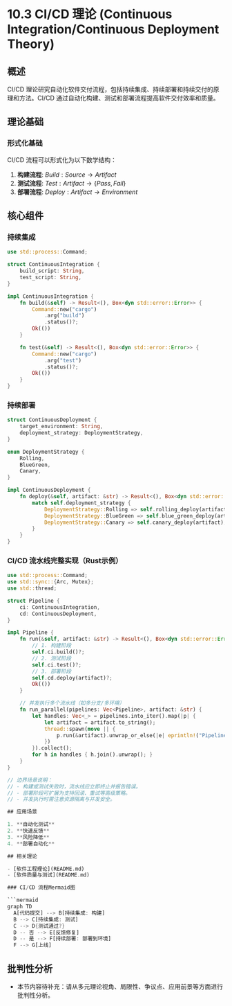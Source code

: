 # 10.3 CI/CD 理论 (Continuous Integration/Continuous Deployment Theory)

## 概述

CI/CD 理论研究自动化软件交付流程，包括持续集成、持续部署和持续交付的原理和方法。CI/CD 通过自动化构建、测试和部署流程提高软件交付效率和质量。

## 理论基础

### 形式化基础

CI/CD 流程可以形式化为以下数学结构：

1. **构建流程**: $Build: Source \rightarrow Artifact$
2. **测试流程**: $Test: Artifact \rightarrow \{Pass, Fail\}$
3. **部署流程**: $Deploy: Artifact \rightarrow Environment$

## 核心组件

### 持续集成

```rust
use std::process::Command;

struct ContinuousIntegration {
    build_script: String,
    test_script: String,
}

impl ContinuousIntegration {
    fn build(&self) -> Result<(), Box<dyn std::error::Error>> {
        Command::new("cargo")
            .arg("build")
            .status()?;
        Ok(())
    }

    fn test(&self) -> Result<(), Box<dyn std::error::Error>> {
        Command::new("cargo")
            .arg("test")
            .status()?;
        Ok(())
    }
}
```

### 持续部署

```rust
struct ContinuousDeployment {
    target_environment: String,
    deployment_strategy: DeploymentStrategy,
}

enum DeploymentStrategy {
    Rolling,
    BlueGreen,
    Canary,
}

impl ContinuousDeployment {
    fn deploy(&self, artifact: &str) -> Result<(), Box<dyn std::error::Error>> {
        match self.deployment_strategy {
            DeploymentStrategy::Rolling => self.rolling_deploy(artifact),
            DeploymentStrategy::BlueGreen => self.blue_green_deploy(artifact),
            DeploymentStrategy::Canary => self.canary_deploy(artifact),
        }
    }
}
```

### CI/CD 流水线完整实现（Rust示例）

```rust
use std::process::Command;
use std::sync::{Arc, Mutex};
use std::thread;

struct Pipeline {
    ci: ContinuousIntegration,
    cd: ContinuousDeployment,
}

impl Pipeline {
    fn run(&self, artifact: &str) -> Result<(), Box<dyn std::error::Error>> {
        // 1. 构建阶段
        self.ci.build()?;
        // 2. 测试阶段
        self.ci.test()?;
        // 3. 部署阶段
        self.cd.deploy(artifact)?;
        Ok(())
    }

    // 并发执行多个流水线（如多分支/多环境）
    fn run_parallel(pipelines: Vec<Pipeline>, artifact: &str) {
        let handles: Vec<_> = pipelines.into_iter().map(|p| {
            let artifact = artifact.to_string();
            thread::spawn(move || {
                p.run(&artifact).unwrap_or_else(|e| eprintln!("Pipeline failed: {}", e));
            })
        }).collect();
        for h in handles { h.join().unwrap(); }
    }
}

// 边界场景说明：
// - 构建或测试失败时，流水线应立即终止并报告错误。
// - 部署阶段可扩展为支持回滚、重试等高级策略。
// - 并发执行时需注意资源隔离与并发安全。

## 应用场景

1. **自动化测试**
2. **快速反馈**
3. **风险降低**
4. **部署自动化**

## 相关理论

- [软件工程理论](README.md)
- [软件质量与测试](README.md)

### CI/CD 流程Mermaid图

```mermaid
graph TD
  A[代码提交] --> B[持续集成: 构建]
  B --> C[持续集成: 测试]
  C --> D{测试通过?}
  D -- 否 --> E[反馈修复]
  D -- 是 --> F[持续部署: 部署到环境]
  F --> G[上线]
```


## 批判性分析

- 本节内容待补充：请从多元理论视角、局限性、争议点、应用前景等方面进行批判性分析。
